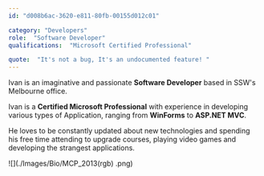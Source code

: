 ```yaml
---
id: "d008b6ac-3620-e811-80fb-00155d012c01"

category: "Developers"
role:  "Software Developer"
qualifications:  "Microsoft Certified Professional"

quote:  "It's not a bug, It's an undocumented feature! "
---
```


Ivan is an imaginative and passionate **Software Developer** based in SSW's Melbourne office.  

Ivan is a **Certified Microsoft Professional** with experience in developing various types of Application, ranging from **WinForms** to **ASP.NET MVC**.   

He loves to be constantly updated about new technologies and spending his free time attending to upgrade courses, playing video games and developing the strangest applications. 

![](./Images/Bio/MCP_2013(rgb) 
.png)  